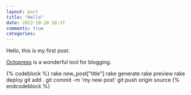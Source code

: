 ```yaml
---
layout: post
title: "Hello"
date: 2012-10-28 10:37
comments: true
categories: 
---
```

Hello, this is my first post.

[Octopress](http://octopress.org) is a wonderful tool for blogging.

{% codeblock %}
rake new_post["title"]
rake generate
rake preview
rake deploy
git add .
git commit -m 'my new post'
git push origin source
{% endcodeblock %}
